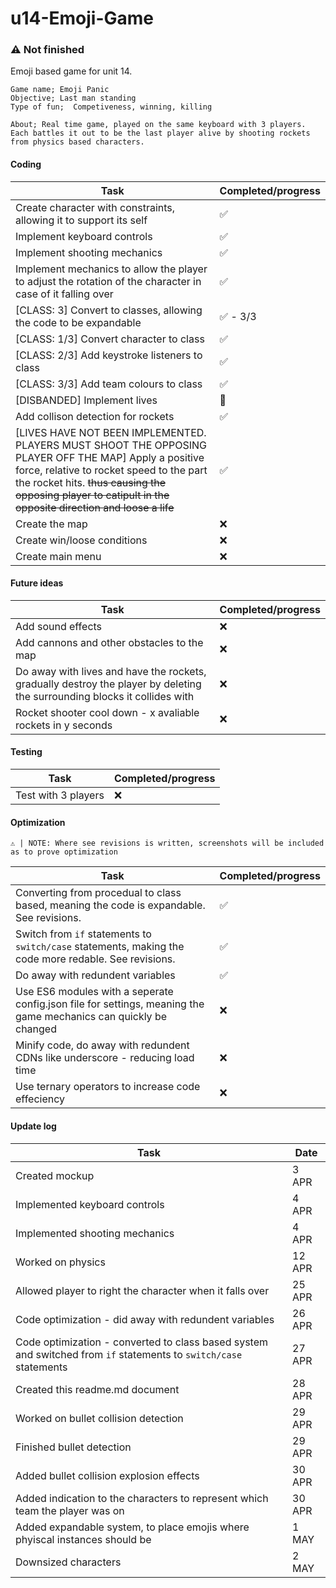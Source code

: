 # u14-Emoji-Game
### ⚠ Not finished

Emoji based game for unit 14.

```
Game name; Emoji Panic
Objective; Last man standing
Type of fun;  Competiveness, winning, killing

About; Real time game, played on the same keyboard with 3 players. Each battles it out to be the last player alive by shooting rockets from physics based characters.
```

#### Coding
| Task | Completed/progress |
| ------------- | --------- |
| Create character with constraints, allowing it to support its self  | ✅ |
| Implement keyboard controls | ✅ |
| Implement shooting mechanics | ✅ |
| Implement mechanics to allow the player to adjust the rotation of the character in case of it falling over | ✅ |
| [CLASS: 3] Convert to classes, allowing the code to be expandable | ✅ - 3/3 |
| [CLASS: 1/3] Convert character to class | ✅ |
| [CLASS: 2/3] Add keystroke listeners to class | ✅ |
| [CLASS: 3/3] Add team colours to class | ✅ |
| [DISBANDED] Implement lives | 🚧 |
| Add collison detection for rockets | ✅ |
| [LIVES HAVE NOT BEEN IMPLEMENTED. PLAYERS MUST SHOOT THE OPPOSING PLAYER OFF THE MAP] Apply a positive force, relative to rocket speed to the part the rocket hits. ~~thus causing the opposing player to catipult in the opposite direction and loose a life~~ | ✅ |
| Create the map | ❌ |
| Create win/loose conditions | ❌ |
| Create main menu | ❌ |



#### Future ideas
| Task | Completed/progress |
| ------------- | --------- |
| Add sound effects  | ❌ |
| Add cannons and other obstacles to the map  | ❌ |
| Do away with lives and have the rockets, gradually destroy the player by deleting the surrounding blocks it collides with | ❌ |
| Rocket shooter cool down - x avaliable rockets in y seconds  | ❌ |


#### Testing
| Task | Completed/progress |
| ------------- | --------- |
| Test with 3 players | ❌ |

#### Optimization

`⚠ | NOTE: Where see revisions is written, screenshots will be included as to prove optimization`

| Task | Completed/progress |
| ------------- | --------- |
| Converting from procedual to class based, meaning the code is expandable. See revisions. | ✅ |
| Switch from `if` statements to `switch/case` statements, making the code more redable. See revisions. | ✅ |
| Do away with redundent variables | ✅ |
| Use ES6 modules with a seperate config.json file for settings, meaning the game mechanics can quickly be changed | ❌ |
| Minify code, do away with redundent CDNs like underscore - reducing load time | ❌ |
| Use ternary operators to increase code effeciency | ❌ |

#### Update log
| Task | Date |
| ---- | ------- |
| Created mockup | 3 APR |
| Implemented keyboard controls | 4 APR |
| Implemented shooting mechanics | 4 APR |
| Worked on physics | 12 APR |
| Allowed player to right the character when it falls over | 25 APR |
| Code optimization - did away with redundent variables | 26 APR |
| Code optimization - converted to class based system and switched from `if` statements to `switch/case` statements | 27 APR |
| Created this readme.md document | 28 APR |
| Worked on bullet collision detection | 29 APR |
| Finished bullet detection | 29 APR |
| Added bullet collision explosion effects | 30 APR |
| Added indication to the characters to represent which team the player was on | 30 APR |
| Added expandable system, to place emojis where phyiscal instances should be | 1 MAY |
| Downsized characters | 2 MAY |
